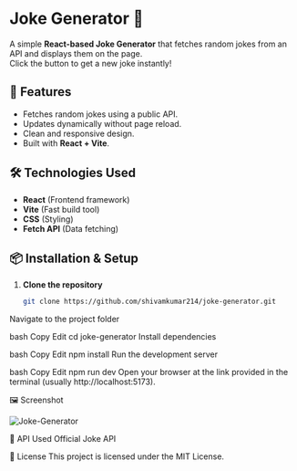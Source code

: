 # Joke Generator 🤣

A simple **React-based Joke Generator** that fetches random jokes from an API and displays them on the page.  
Click the button to get a new joke instantly!

## 🚀 Features
- Fetches random jokes using a public API.
- Updates dynamically without page reload.
- Clean and responsive design.
- Built with **React + Vite**.

## 🛠️ Technologies Used
- **React** (Frontend framework)
- **Vite** (Fast build tool)
- **CSS** (Styling)
- **Fetch API** (Data fetching)

## 📦 Installation & Setup

1. **Clone the repository**
   ```bash
   git clone https://github.com/shivamkumar214/joke-generator.git
Navigate to the project folder

bash
Copy
Edit
cd joke-generator
Install dependencies

bash
Copy
Edit
npm install
Run the development server

bash
Copy
Edit
npm run dev
Open your browser at the link provided in the terminal (usually http://localhost:5173).

🖼️ Screenshot

![Joke-Generator](./assets/screenshot.png)

🔗 API Used
Official Joke API

📜 License
This project is licensed under the MIT License.
